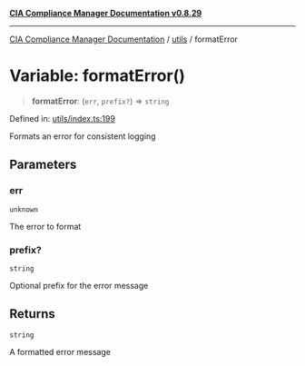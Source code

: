 [**CIA Compliance Manager Documentation v0.8.29**](../../README.md)

***

[CIA Compliance Manager Documentation](../../modules.md) / [utils](../README.md) / formatError

# Variable: formatError()

> **formatError**: (`err`, `prefix?`) => `string`

Defined in: [utils/index.ts:199](https://github.com/Hack23/cia-compliance-manager/blob/5836b4c74e2010cd05eca63c0016fd711c628ec9/src/utils/index.ts#L199)

Formats an error for consistent logging

## Parameters

### err

`unknown`

The error to format

### prefix?

`string`

Optional prefix for the error message

## Returns

`string`

A formatted error message
